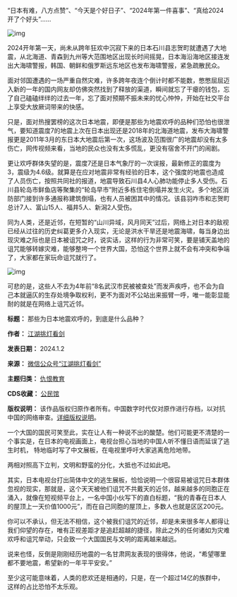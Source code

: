 “日本有难，八方点赞”、“今天是个好日子”、“2024年第一件喜事”、“真给2024开了个好头”……


![img](https://chinadigitaltimes.net/chinese/files/2024/01/post-703802-65942210531ae.png)


2024开年第一天，尚未从跨年狂欢中沉寂下来的日本石川县志贺町就遭遇了大地震，从北海道、青森到九州等大范围地区出现长时间摇晃，日本海沿海地区接连发出大海啸警报，韩国、朝鲜和俄罗斯远东地区也发布海啸警报，紧急疏散民众。


面对邻国遭遇的一场严重自然灾难，许多跨年夜连个倒计时都不能数，憋憋屈屈迈入新的一年的国内网友却仿佛突然找到了释放的渠道，瞬间就忘了干瘪的钱包，忘了自己磕磕绊绊的过去一年，忘了面对预期不振未来的忧心忡忡，开始在社交平台上享受大放厥词带来的快感。


只是，面对热搜罢榜的这次日本地震，即便是那些为地震欢呼的品种们恐怕也很泄气，要知道震度7的地震上次在日本出现还是2018年的北海道地震，发布大海啸警报更是2011年3月的东日本大地震后第一次，这场波及范围很广的地震却没有太多伤亡，网传视频来看，当地的民众也没有太多慌乱，更没有宿舍不开门的闹剧。


更让欢呼群体失望的是，震度7还是日本气象厅的一次误报，最新修正的震度为3，震级为4.6级。就算是在应对地震非常有经验的日本，这个强度的地震也造成了人员伤亡，按照共同社的报道，地震导致石川县4人心肺功能停止多人受伤。石川县轮岛市鲜鱼店等聚集的“轮岛早市”附近多栋住宅倒塌并发生火灾。多个地区消防部门接到许多通报称建筑倒塌，也有人员被困其中的情况。该县羽咋市和志贺町总计7人、富山15人、福井5人、新潟2人受伤。


同为人类，还是近邻，在短暂的“山川异域，风月同天”过后，网络上对日本的敌视已经从过往的历史纠葛更多介入现实，无论是洪水干旱还是地震海啸，每当身边出现灾难之际也是日本被诅咒之时，说实话，这样的行为非常可笑，要是铺天盖地的诅咒能够转嫁灾难，能够整垮一个世界大国，恐怕这个世界上就不会有冲突和争端了，大家都在家玩命诅咒就行了。


![img](https://chinadigitaltimes.net/chinese/files/2024/01/9910-inzcrxs7210991.jpg)


可悲的是，这些人不去为4年前“8名武汉市民被被查处”而发声疾呼，也不会为自己本就逼仄的生存处境争取权利，更不为面对不公站出来振臂一呼，唯一能彰显能耐的就是在网络上诅咒近邻。




**标题：** 那些为日本地震欢呼的，到底是什么品种？  

**作者：** [江湖挑灯看剑](https://chinadigitaltimes.net/space/江湖挑灯看剑)  

**发表日期：** 2024.1.2  

**来源：** [微信公众号“江湖挑灯看剑”](https://web.archive.org/web/20240102144650/https://mp.weixin.qq.com/s/QhwPEv_-2brbgzwGMcFZxg)  

**主题归类：** [仇恨教育](https://chinadigitaltimes.net/space/仇恨教育)  

**CDS收藏：** [公民馆](https://chinadigitaltimes.net/space/%E5%85%AC%E6%B0%91%E9%A6%86)  

**版权说明：** 该作品版权归原作者所有。中国数字时代仅对原作进行存档，以对抗中国的网络审查。[详细版权说明](https://chinadigitaltimes.net/chinese/copyright)。


一个大国的国民可笑至此，实在让人有一种说不出的酸楚。他们可能更不清楚的一个事实是，在日本的电视画面上，电视台担心当地的中国人听不懂日语而延误了逃生时机， 特地临时写了中文展板，在电视里呼吁大家逃离危险地带。


两相对照高下立判，文明和野蛮的分化，大抵也不过如此吧。


其实，日本电视台打出简体中文的逃生展板，恰恰说明一个很容易被诅咒日本群体忽视的现实，那就是，这个天天被他们诅咒不共戴天的近邻，越来越多的同胞正在涌入，就像在短视频平台上，一名中国小伙写下的直白标题，“我的青春在日本人的屋顶上一天价值1000元”，而在自己同胞的屋顶上，多数人也就是区区200元。


你可以不承认，但无法不相信，这个被我们诅咒的近邻，却是未来很多年人都得让我们仰望的存在，唯有正视差距才是追赶超越的捷径，除此之外的任何诸如为灾难欢呼和诅咒举动，只会致一个大国国民与文明的距离越来越远。


说来也怪，反倒是刚刚经历地震的一名甘肃网友表现的很得体，他说，“希望哪里都不要地震，希望新的一年平平安安。”


至少这可能意味着，人类的悲欢还是相通的，只是，在一个超过14亿的族群中，这样的占比恐怕不太乐观。

